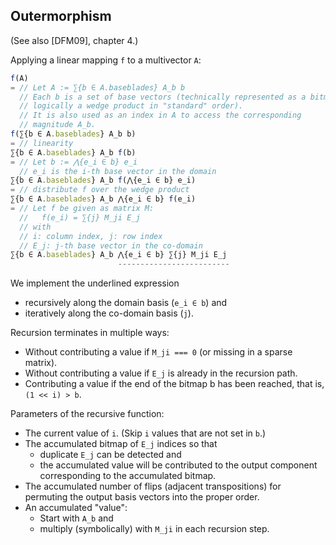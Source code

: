 Outermorphism
-------------

(See also [DFM09], chapter 4.)

Applying a linear mapping `f` to a multivector `A`:

```js
f(A)
= // Let A := ∑{b ∈ A.baseblades} A_b b
  // Each b is a set of base vectors (technically represented as a bitmap,
  // logically a wedge product in "standard" order).
  // It is also used as an index in A to access the corresponding
  // magnitude A_b.
f(∑{b ∈ A.baseblades} A_b b)
= // linearity
∑{b ∈ A.baseblades} A_b f(b)
= // Let b := ⋀{e_i ∈ b} e_i
  // e_i is the i-th base vector in the domain
∑{b ∈ A.baseblades} A_b f(⋀{e_i ∈ b} e_i)
= // distribute f over the wedge product
∑{b ∈ A.baseblades} A_b ⋀{e_i ∈ b} f(e_i)
= // Let f be given as matrix M:
  //   f(e_i) = ∑{j} M_ji E_j
  // with
  // i: column index, j: row index
  // E_j: j-th base vector in the co-domain
∑{b ∈ A.baseblades} A_b ⋀{e_i ∈ b} ∑{j} M_ji E_j
                        -------------------------
```

We implement the underlined expression
- recursively along the domain basis (`e_i ∈ b`) and
- iteratively along the co-domain basis (`j`).

Recursion terminates in multiple ways:
- Without contributing a value if `M_ji === 0` (or missing in a sparse matrix).
- Without contributing a value if `E_j` is already in the recursion path.
- Contributing a value if the end of the bitmap b has been reached,
  that is, `(1 << i) > b`.

Parameters of the recursive function:
- The current value of `i`.  (Skip `i` values that are not set in `b`.)
- The accumulated bitmap of `E_j` indices so that
  - duplicate `E_j` can be detected and
  - the accumulated value will be contributed to the output component
    corresponding to the accumulated bitmap.
- The accumulated number of flips (adjacent transpositions)
  for permuting the output basis vectors into the proper order.
- An accumulated "value":
  - Start with `A_b` and
  - multiply (symbolically) with `M_ji` in each recursion step.

